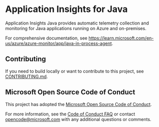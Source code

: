 # Application Insights for Java

Application Insights Java provides automatic telemetry collection and monitoring for Java applications running on Azure and on-premises.

For comprehensive documentation, see https://learn.microsoft.com/en-us/azure/azure-monitor/app/java-in-process-agent.

## Contributing

If you need to build locally or want to contribute to this project, see [CONTRIBUTING.md](CONTRIBUTING.md).

## Microsoft Open Source Code of Conduct

This project has adopted the [Microsoft Open Source Code of Conduct](https://opensource.microsoft.com/codeofconduct/). 

For more information, see the [Code of Conduct FAQ](https://opensource.microsoft.com/codeofconduct/faq/) or contact [opencode@microsoft.com](mailto:opencode@microsoft.com) with any additional questions or comments.
